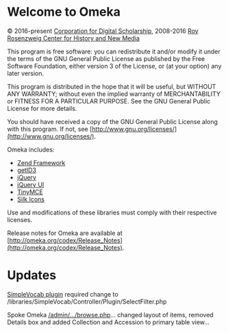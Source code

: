 # Welcome to Omeka

© 2016-present [Corporation for Digital Scholarship](http://digitalscholar.org/), 2008-2016 [Roy Rosenzweig Center for History and New Media](http://chnm.gmu.edu/)

This program is free software: you can redistribute it and/or modify it under 
the terms of the GNU General Public License as published by the Free Software 
Foundation, either version 3 of the License, or (at your option) any later
version.

This program is distributed in the hope that it will be useful, but WITHOUT ANY
WARRANTY; without even the implied warranty of MERCHANTABILITY or FITNESS FOR A
PARTICULAR PURPOSE. See the GNU General Public License for more details.

You should have received a copy of the GNU General Public License along with
this program. If not, see [http://www.gnu.org/licenses/](http://www.gnu.org/licenses/).

Omeka includes:

* [Zend Framework](http://framework.zend.com)
* [getID3](http://getid3.sourceforge.net)
* [jQuery](http://jquery.com)
* [jQuery UI](http://jqueryui.com)
* [TinyMCE](http://tinymce.moxiecode.com)
* [Silk Icons](http://www.famfamfam.com/lab/icons/silk/)

Use and modifications of these libraries must comply with their respective 
licenses.

Release notes for Omeka are available at
[http://omeka.org/codex/Release_Notes](http://omeka.org/codex/Release_Notes).

# Updates

[SimpleVocab plugin](https://github.com/brontd/spoke_db_plugins_SimpleVocab) required change to /libraries/SimpleVocab/Controller/Plugin/SelectFilter.php

Spoke Omeka [/admin/.../browse.php](https://github.com/brontd/omeka_uk_library/tree/master/admin/themes/default/items)... changed layout of items, removed Details box and added Collection and Accession to primary table view...
